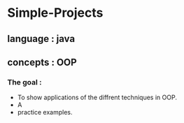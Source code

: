 # Simple-Projects
## language : java <br />
## concepts : OOP  <br >
### The goal : 
- To show applications of the diffrent techniques in OOP.
- A
- practice examples.
